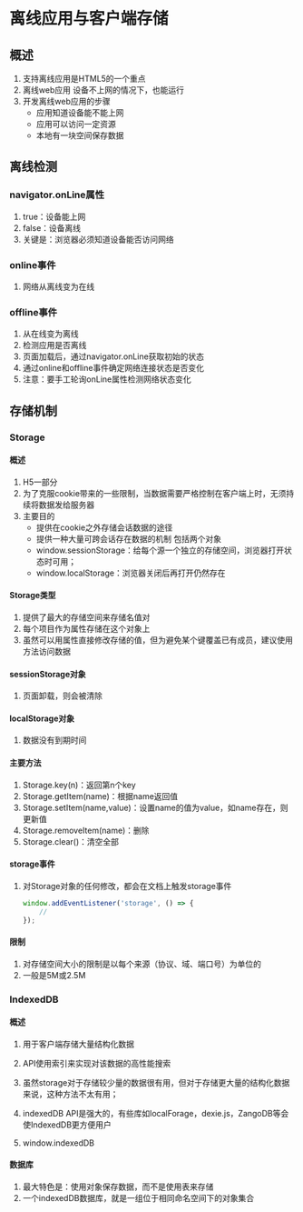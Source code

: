 # 离线应用与客户端存储
## 概述
1. 支持离线应用是HTML5的一个重点
1. 离线web应用
    设备不上网的情况下，也能运行
1. 开发离线web应用的步骤
    - 应用知道设备能不能上网
    - 应用可以访问一定资源
    - 本地有一块空间保存数据

## 离线检测
### navigator.onLine属性

1. true：设备能上网
2. false：设备离线
3. 关键是：浏览器必须知道设备能否访问网络

### online事件

1. 网络从离线变为在线

### offline事件

1. 从在线变为离线
2. 检测应用是否离线
3. 页面加载后，通过navigator.onLine获取初始的状态
4. 通过online和offline事件确定网络连接状态是否变化
5. 注意：要手工轮询onLine属性检测网络状态变化

## 



## 存储机制
### Storage
#### 概述
1. H5一部分
1. 为了克服cookie带来的一些限制，当数据需要严格控制在客户端上时，无须持续将数据发给服务器
1. 主要目的
    - 提供在cookie之外存储会话数据的途径
    - 提供一种大量可跨会话存在数据的机制
包括两个对象
    - window.sessionStorage：给每个源一个独立的存储空间，浏览器打开状态时可用；
    - window.localStorage：浏览器关闭后再打开仍然存在

#### Storage类型
1. 提供了最大的存储空间来存储名值对
1. 每个项目作为属性存储在这个对象上
1. 虽然可以用属性直接修改存储的值，但为避免某个键覆盖已有成员，建议使用方法访问数据


#### sessionStorage对象
1. 页面卸载，则会被清除

#### localStorage对象
1. 数据没有到期时间

#### 主要方法

1. Storage.key(n)：返回第n个key
2. Storage.getItem(name)：根据name返回值
3. Storage.setItem(name,value)：设置name的值为value，如name存在，则更新值
4. Storage.removeItem(name)：删除
5. Storage.clear()：清空全部


#### storage事件
1. 对Storage对象的任何修改，都会在文档上触发storage事件

	```javascript
	window.addEventListener('storage', () => {
		//
	});
	```

	


#### 限制
1. 对存储空间大小的限制是以每个来源（协议、域、端口号）为单位的
1. 一般是5M或2.5M

### IndexedDB
#### 概述

1. 用于客户端存储大量结构化数据

2. API使用索引来实现对该数据的高性能搜索

3. 虽然storage对于存储较少量的数据很有用，但对于存储更大量的结构化数据来说，这种方法不太有用；

4. indexedDB API是强大的，有些库如localForage，dexie.js，ZangoDB等会使IndexedDB更方便用户

5. window.indexedDB

	

#### 数据库

1. 最大特色是：使用对象保存数据，而不是使用表来存储
1. 一个indexedDB数据库，就是一组位于相同命名空间下的对象集合








